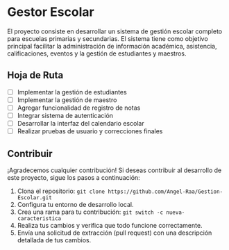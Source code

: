# Gestor Escolar

El proyecto consiste en desarrollar un sistema de gestión escolar completo para escuelas primarias y secundarias. El sistema tiene como objetivo principal facilitar la administración de información académica, asistencia, calificaciones, eventos y la gestión de estudiantes y maestros.



## Hoja de Ruta

- [ ] Implementar la gestión de estudiantes
- [ ] Implementar la gestión de maestro
- [ ] Agregar funcionalidad de registro de notas
- [ ] Integrar sistema de autenticación
- [ ] Desarrollar la interfaz del calendario escolar
- [ ] Realizar pruebas de usuario y correcciones finales

## Contribuir

¡Agradecemos cualquier contribución! Si deseas contribuir al desarrollo de este proyecto, sigue los pasos a continuación:

1. Clona el repositorio: `git clone https://github.com/Angel-Raa/Gestion-Escolar.git`
2. Configura tu entorno de desarrollo local.
3. Crea una rama para tu contribución: `git switch -c nueva-caracteristica`
4. Realiza tus cambios y verifica que todo funcione correctamente.
5. Envía una solicitud de extracción (pull request) con una descripción detallada de tus cambios.

